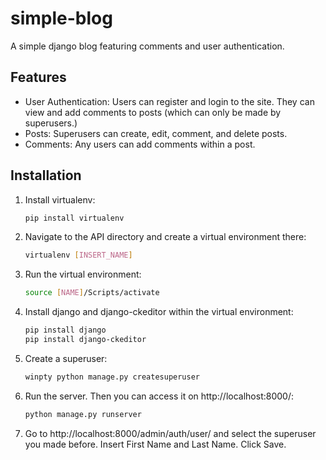 # simple-blog

A simple django blog featuring comments and user authentication.

## Features
- User Authentication: Users can register and login to the site. They can view and add comments to posts (which can only be made by superusers.)
- Posts: Superusers can create, edit, comment, and delete posts.
- Comments: Any users can add comments within a post.

## Installation
1. Install virtualenv:

    ```bash
    pip install virtualenv
    ```
    
2. Navigate to the API directory and create a virtual environment there:
 
    ```bash
    virtualenv [INSERT_NAME]
    ```
    
3. Run the virtual environment:
 
    ```bash
    source [NAME]/Scripts/activate
    ```
    
 
4. Install django and django-ckeditor within the virtual environment:
 
    ```bash
    pip install django
    pip install django-ckeditor
    ```
5. Create a superuser:
 
    ```bash
    winpty python manage.py createsuperuser
    ```
    
6. Run the server. Then you can access it on http://localhost:8000/:
    ```bash
    python manage.py runserver
    ```
7. Go to http://localhost:8000/admin/auth/user/ and select the superuser you made before. Insert First Name and Last Name. Click Save.
    
    
    
    
    
